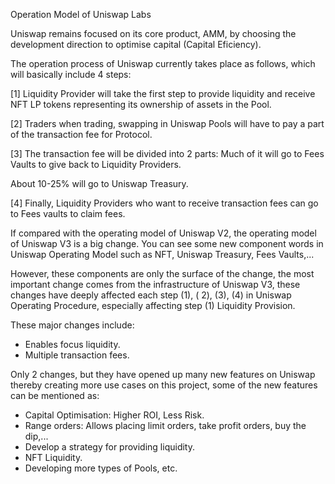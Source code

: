 Operation Model of Uniswap Labs

Uniswap remains focused on its core product, AMM, by choosing the development direction to optimise capital (Capital Eficiency).

The operation process of Uniswap currently takes place as follows, which will basically include 4 steps:

[1] Liquidity Provider will take the first step to provide liquidity and receive NFT LP tokens representing its ownership of assets in the Pool.

[2] Traders when trading, swapping in Uniswap Pools will have to pay a part of the transaction fee for Protocol.

[3] The transaction fee will be divided into 2 parts:
Much of it will go to Fees Vaults to give back to Liquidity Providers.

About 10-25% will go to Uniswap Treasury.

[4] Finally, Liquidity Providers who want to receive transaction fees can go to Fees vaults to claim fees.

If compared with the operating model of Uniswap V2, the operating model of Uniswap V3 is a big change. You can see some new component words in Uniswap 
Operating Model such as NFT, Uniswap Treasury, Fees Vaults,...

However, these components are only the surface of the change, the most important change comes from the infrastructure of Uniswap V3, these changes have 
deeply affected each step (1), ( 2), (3), (4) in Uniswap Operating Procedure, especially affecting step (1) Liquidity Provision.

These major changes include:

- Enables focus liquidity.
- Multiple transaction fees.

Only 2 changes, but they have opened up many new features on Uniswap thereby creating more use cases on this project, some of the new features can
be mentioned as:

- Capital Optimisation: Higher ROI, Less Risk.
- Range orders: Allows placing limit orders, take profit orders, buy the dip,...
- Develop a strategy for providing liquidity.
- NFT Liquidity.
- Developing more types of Pools, etc.
